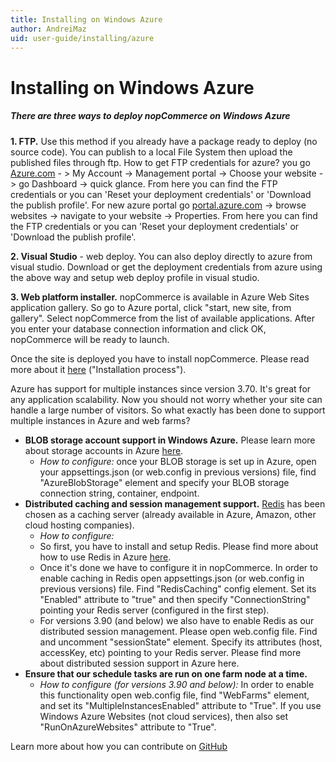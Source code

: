 ```yaml
---
title: Installing on Windows Azure
author: AndreiMaz
uid: user-guide/installing/azure
---
```

# Installing on Windows Azure


##### There are three ways to deploy nopCommerce on Windows Azure


**1. FTP.** Use this method if you already have a package ready to deploy (no source code). You can publish to a local File System then upload the published files through ftp. How to get FTP credentials for azure? you go [Azure.com](https://azure.microsoft.com/en-us/) - > My Account -> Management portal -> Choose your website -> go Dashboard -> quick glance. From here you can find the FTP credentials or you can 'Reset your deployment credentials' or 'Download the publish profile'. For new azure portal go [portal.azure.com](http://portal.azure.com/) -> browse websites -> navigate to your website -> Properties. From here you can find the FTP credentials or you can 'Reset your deployment credentials' or 'Download the publish profile'.


**2. Visual Studio** - web deploy. You can also deploy directly to azure from visual studio. Download or get the deployment credentials from azure using the above way and setup web deploy profile in visual studio.


**3. Web platform installer.** nopCommerce is available in Azure Web Sites application gallery. So go to Azure portal, click "start, new site, from gallery".  Select nopCommerce from the list of available applications. After you enter your database connection information and click OK, nopCommerce will be ready to launch.

Once the site is deployed you have to install nopCommerce. Please read more about it [here](xref:user-guide/installing/installation-guide) ("Installation process").


Azure has support for multiple instances since version 3.70. It's great for any application scalability. Now you should not worry whether your site can handle a large number of visitors. So what exactly has been done to support multiple instances in Azure and web farms?

* **BLOB storage account support in Windows Azure.** Please learn more about storage accounts in Azure [here](https://azure.microsoft.com/en-us/documentation/articles/storage-introduction/).
    * *How to configure:* once your BLOB storage is set up in Azure, open your appsettings.json (or web.config in previous versions) file, find "AzureBlobStorage" element and specify your BLOB storage connection string, container, endpoint.
* **Distributed caching and session management support.** [Redis](http://redis.io/) has been chosen as a caching server (already available in Azure, Amazon, other cloud hosting companies).
    * *How to configure:*
    * So first, you have to install and setup Redis. Please find more about how to use Redis in Azure [here](https://azure.microsoft.com/en-us/documentation/articles/cache-dotnet-how-to-use-azure-redis-cache/).
    * Once it's done we have to configure it in nopCommerce. In order to enable caching in Redis open appsettings.json (or web.config in previous versions) file. Find "RedisCaching" config element. Set its "Enabled" attribute to "true" and then specify "ConnectionString" pointing your Redis server (configured in the first step).
    * For versions 3.90 (and below) we also have to enable Redis as our distributed session management. Please open web.config file. Find and uncomment "sessionState" element. Specify its attributes (host, accessKey, etc) pointing to your Redis server. Please find more about distributed session support in Azure here.
* **Ensure that our schedule tasks are run on one farm node at a time.**
    * *How to configure (for versions 3.90 and below):* In order to enable this functionality open web.config file, find "WebFarms" element, and set its "MultipleInstancesEnabled" attribute to "True". If you use Windows Azure Websites (not cloud services), then also set "RunOnAzureWebsites" attribute to "True".



Learn more about how you can contribute on [GitHub](https://github.com/nopSolutions/nopCommerce-Docs/blob/master/CONTRIBUTING.md)
